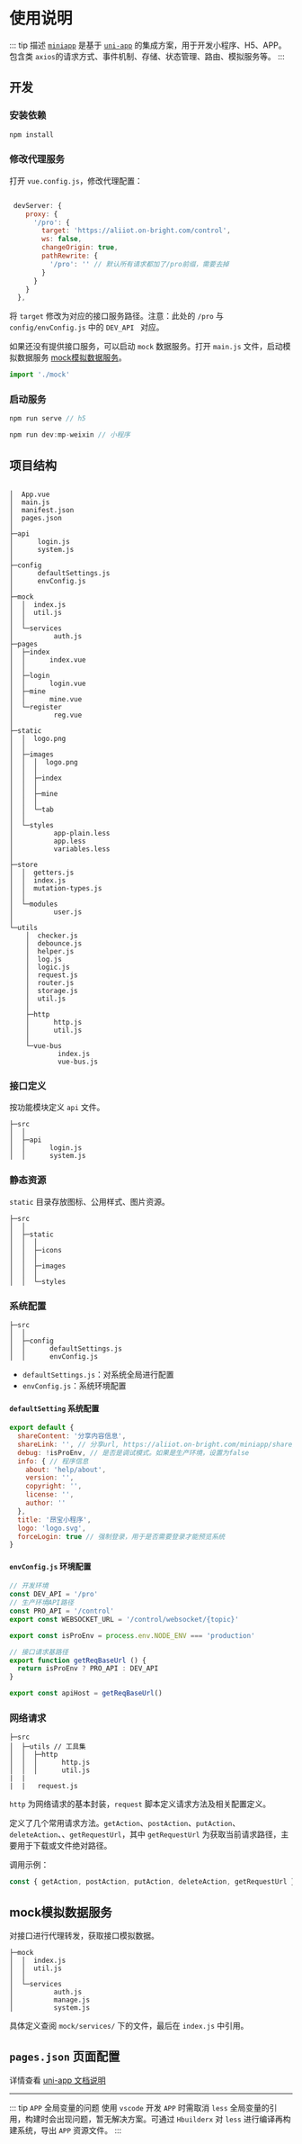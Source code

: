 # 使用说明

::: tip 描述
[`miniapp`](http://git.on-bright.com:8081/iweb/miniapp) 是基于 [`uni-app`](https://uniapp.dcloud.io/README) 的集成方案，用于开发小程序、H5、APP。包含类 `axios`的请求方式、事件机制、存储、状态管理、路由、模拟服务等。
:::

## 开发

### 安装依赖

```js
npm install
```

### 修改代理服务

打开 `vue.config.js`，修改代理配置：

```javascript

 devServer: {
    proxy: {
      '/pro': {
        target: 'https://aliiot.on-bright.com/control',
        ws: false,
        changeOrigin: true,
        pathRewrite: {
          '/pro': '' // 默认所有请求都加了/pro前缀，需要去掉
        }
      }
    }
  },
```

将 `target` 修改为对应的接口服务路径。注意：此处的 `/pro` 与 `config/envConfig.js` 中的 `DEV_API ` 对应。

如果还没有提供接口服务，可以启动 `mock` 数据服务。打开 `main.js` 文件，启动模拟数据服务 [mock模拟数据服务](#mock模拟数据服务)。

```javascript
import './mock'
```

### 启动服务

```javascript
npm run serve // h5

npm run dev:mp-weixin // 小程序
```

## 项目结构

```tree

│  App.vue
│  main.js
│  manifest.json
│  pages.json
│  
├─api
│      login.js
│      system.js
│      
├─config
│      defaultSettings.js
│      envConfig.js
│      
├─mock
│  │  index.js
│  │  util.js
│  │  
│  └─services
│          auth.js
├─pages
│  ├─index
│  │      index.vue
│  │      
│  ├─login
│  │      login.vue
│  ├─mine
│  │      mine.vue
│  └─register
│          reg.vue
│          
├─static
│  │  logo.png
│  │  
│  ├─images
│  │  │  logo.png
│  │  │  
│  │  ├─index
│  │  │      
│  │  ├─mine
│  │  │      
│  │  └─tab
│  │          
│  └─styles
│          app-plain.less
│          app.less
│          variables.less
│          
├─store
│  │  getters.js
│  │  index.js
│  │  mutation-types.js
│  │  
│  └─modules
│          user.js
│          
└─utils
    │  checker.js
    │  debounce.js
    │  helper.js
    │  log.js
    │  logic.js
    │  request.js
    │  router.js
    │  storage.js
    │  util.js
    │  
    ├─http
    │      http.js
    │      util.js
    │      
    └─vue-bus
            index.js
            vue-bus.js
```

### 接口定义

按功能模块定义 `api` 文件。

```text
├─src
│  │  
│  ├─api
│  │      login.js
│  │      system.js
```

### 静态资源

`static` 目录存放图标、公用样式、图片资源。

```text
├─src
│  │  
│  ├─static
│  │  │  
│  │  ├─icons
│  │  │      
│  │  ├─images
│  │  │      
│  │  └─styles
```

### 系统配置

```text
├─src
│  │  
│  ├─config
│  │      defaultSettings.js
│  │      envConfig.js
```

- `defaultSettings.js`：对系统全局进行配置
- `envConfig.js`：系统环境配置

#### `defaultSetting` 系统配置

```js
export default {
  shareContent: '分享内容信息',
  shareLink: '', // 分享url, https://aliiot.on-bright.com/miniapp/share/4
  debug: !isProEnv, // 是否是调试模式。如果是生产环境，设置为false
  info: { // 程序信息
    about: 'help/about',
    version: '',
    copyright: '',
    license: '',
    author: ''
  },
  title: '昂宝小程序',
  logo: 'logo.svg',
  forceLogin: true // 强制登录，用于是否需要登录才能预览系统
}
```

#### `envConfig.js` 环境配置

```javascript
// 开发环境
const DEV_API = '/pro'
// 生产环境API路径
const PRO_API = '/control'
export const WEBSOCKET_URL = '/control/websocket/{topic}'

export const isProEnv = process.env.NODE_ENV === 'production'

// 接口请求基路径
export function getReqBaseUrl () {
  return isProEnv ? PRO_API : DEV_API
}

export const apiHost = getReqBaseUrl()
```

### 网络请求

```text
├─src
│  ├─utils // 工具集
│  │  ├─http
│  │  │      http.js
│  │  │      util.js
|  |  
|  |   request.js
```

`http` 为网络请求的基本封装，`request` 脚本定义请求方法及相关配置定义。

定义了几个常用请求方法。`getAction`、`postAction`、`putAction`、`deleteAction`、、`getRequestUrl`，其中 `getRequestUrl` 为获取当前请求路径，主要用于下载或文件绝对路径。

调用示例：

```js
const { getAction, postAction, putAction, deleteAction, getRequestUrl } from '@/utils/request'
```

## mock模拟数据服务

对接口进行代理转发，获取接口模拟数据。

```text
├─mock
│  │  index.js
│  │  util.js
│  │  
│  └─services
│          auth.js
│          manage.js
│          system.js
```

具体定义查阅 `mock/services/` 下的文件，最后在 `index.js` 中引用。

## `pages.json` 页面配置

详情查看 [uni-app 文档说明](https://uniapp.dcloud.io/collocation/pages)

----

::: tip `APP` 全局变量的问题
使用 `vscode` 开发 `APP` 时需取消 `less` 全局变量的引用，构建时会出现问题，暂无解决方案。可通过 `Hbuilderx` 对 `less` 进行编译再构建系统，导出 `APP` 资源文件。
:::